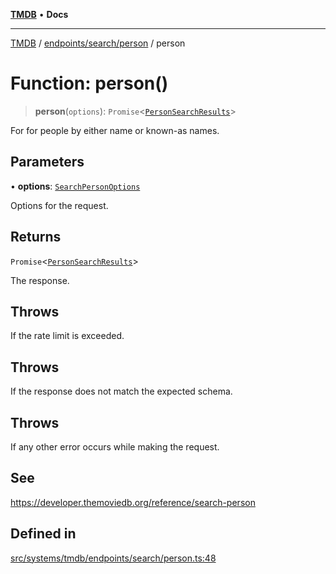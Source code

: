[**TMDB**](../../../../README.md) • **Docs**

***

[TMDB](../../../../README.md) / [endpoints/search/person](../README.md) / person

# Function: person()

> **person**(`options`): `Promise`\<[`PersonSearchResults`](../../../../structs/Schemas/type-aliases/PersonSearchResults.md)\>

For for people by either name or known-as names.

## Parameters

• **options**: [`SearchPersonOptions`](../type-aliases/SearchPersonOptions.md)

Options for the request.

## Returns

`Promise`\<[`PersonSearchResults`](../../../../structs/Schemas/type-aliases/PersonSearchResults.md)\>

The response.

## Throws

If the rate limit is exceeded.

## Throws

If the response does not match the expected schema.

## Throws

If any other error occurs while making the request.

## See

https://developer.themoviedb.org/reference/search-person

## Defined in

[src/systems/tmdb/endpoints/search/person.ts:48](https://github.com/Norviah/media-hub/blob/e3dc67aa1738d9ad44e6a4419ef7e26de86e1452/src/systems/tmdb/endpoints/search/person.ts#L48)
